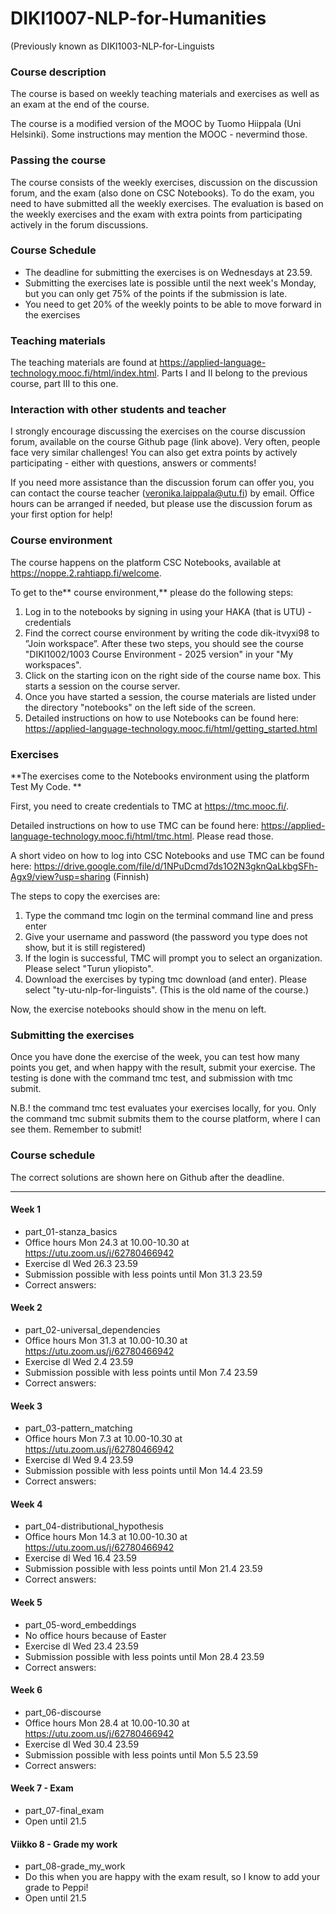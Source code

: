 # DIKI1007-NLP-for-Humanities
(Previously known as DIKI1003-NLP-for-Linguists

### Course description

The course is based on weekly teaching materials and exercises as well as an exam at the end of the course.

The course is a modified version of the MOOC by Tuomo Hiippala (Uni Helsinki). Some instructions may mention the MOOC - nevermind those.

### Passing the course

The course consists of the weekly exercises, discussion on the discussion forum, and the exam (also done on CSC Notebooks). To do the exam, you need to have submitted all the weekly exercises.
The evaluation is based on the weekly exercises and the exam with extra points from participating actively in the forum discussions.

### Course Schedule
- The deadline for submitting the exercises is on Wednesdays at 23.59.
- Submitting the exercises late is possible until the next week's Monday, but you can only get 75% of the points if the submission is late.
- You need to get 20% of the weekly points to be able to move forward in the exercises

### Teaching materials

The teaching materials are found at  https://applied-language-technology.mooc.fi/html/index.html. Parts I and II belong to the previous course, part III to this one.

### Interaction with other students and teacher

I strongly encourage discussing the exercises on the course discussion forum, available on the course Github page (link above). Very often, people face very similar challenges! You can also get extra points by actively participating - either with questions, answers or comments!

If you need more assistance than the discussion forum can offer you, you can contact the course teacher (veronika.laippala@utu.fi) by email. Office hours can be arranged if needed, but please use the discussion forum as your first option for help!

### Course environment

The course happens on the platform CSC Notebooks, available at https://noppe.2.rahtiapp.fi/welcome.

To get to the** course environment,** please do the following steps:

1) Log in to the notebooks by signing in using your HAKA (that is UTU) -credentials
2) Find the correct course environment by writing the code dik-itvyxi98 to ”Join workspace”. After these two steps, you should see the course "DIKI1002/1003 Course Environment - 2025 version" in your "My workspaces".
3) Click on the starting icon on the right side of the course name box. This starts a session on the course server.
4) Once you have started a session, the course materials are listed under the directory "notebooks" on the left side of the screen.
6) Detailed instructions on how to use Notebooks can be found here: https://applied-language-technology.mooc.fi/html/getting_started.html

### Exercises

**The exercises come to the Notebooks environment using the platform Test My Code. **

First, you need to create credentials to TMC at https://tmc.mooc.fi/.

Detailed instructions on how to use TMC can be found here: https://applied-language-technology.mooc.fi/html/tmc.html. Please read those.

A short video on how to log into CSC Notebooks and use TMC can be found here: https://drive.google.com/file/d/1NPuDcmd7ds1O2N3gknQaLkbgSFh-Agx9/view?usp=sharing (Finnish)

The steps to copy the exercises are:

1) Type the command tmc login on the terminal command line and press enter
2) Give your username and password (the password you type does not show, but it is still registered)
3) If the login is successful, TMC will prompt you to select an organization. Please select "Turun yliopisto". 
4) Download the exercises by typing tmc download (and enter). Please select "ty-utu-nlp-for-linguists". (This is the old name of the course.)

Now, the exercise notebooks should show in the menu on left.

### Submitting the exercises

Once you have done the exercise of the week, you can test how many points you get, and when happy with the result, submit your exercise. The testing is done with the command tmc test, and submission with tmc submit. 

N.B.! the command tmc test evaluates your exercises locally, for you. Only the command tmc submit submits them to the course platform, where I can see them. Remember to submit!

### Course schedule

The correct solutions are shown here on Github after the deadline.

---------------------------------------------------------------------------------------------------------------------------------------------------------------------

#### Week 1
* part_01-stanza_basics
* Office hours Mon 24.3 at 10.00-10.30 at https://utu.zoom.us/j/62780466942
* Exercise dl Wed 26.3 23.59
* Submission possible with less points until Mon 31.3 23.59
* Correct answers: 

#### Week 2
* part_02-universal_dependencies
* Office hours Mon 31.3 at 10.00-10.30 at https://utu.zoom.us/j/62780466942
* Exercise dl Wed 2.4 23.59
* Submission possible with less points until Mon 7.4 23.59
* Correct answers: 

#### Week 3
* part_03-pattern_matching
* Office hours Mon 7.3 at 10.00-10.30 at https://utu.zoom.us/j/62780466942
* Exercise dl Wed 9.4 23.59
* Submission possible with less points until Mon 14.4 23.59
* Correct answers: 

#### Week 4
* part_04-distributional_hypothesis
* Office hours Mon 14.3 at 10.00-10.30 at https://utu.zoom.us/j/62780466942
* Exercise dl Wed 16.4 23.59
* Submission possible with less points until Mon 21.4 23.59
* Correct answers:

#### Week 5
* part_05-word_embeddings
* No office hours because of Easter
* Exercise dl Wed 23.4 23.59
* Submission possible with less points until Mon 28.4 23.59
* Correct answers:
  
#### Week 6
* part_06-discourse
* Office hours Mon 28.4 at 10.00-10.30 at https://utu.zoom.us/j/62780466942
* Exercise dl Wed 30.4 23.59
* Submission possible with less points until Mon 5.5 23.59
* Correct answers:

#### Week 7 - Exam
* part_07-final_exam
* Open until 21.5

#### Viikko 8 - Grade my work
* part_08-grade_my_work
* Do this when you are happy with the exam result, so I know to add your grade to Peppi!
* Open until 21.5

